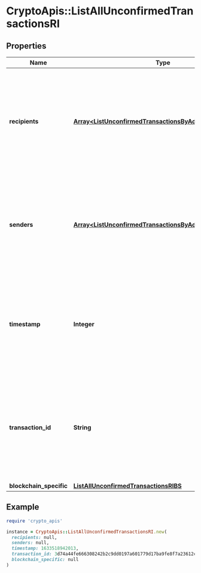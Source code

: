 # CryptoApis::ListAllUnconfirmedTransactionsRI

## Properties

| Name | Type | Description | Notes |
| ---- | ---- | ----------- | ----- |
| **recipients** | [**Array&lt;ListUnconfirmedTransactionsByAddressRIRecipients&gt;**](ListUnconfirmedTransactionsByAddressRIRecipients.md) | Represents a list of recipient addresses with the respective amounts. In account-based protocols like Ethereum there is only one address in this list. |  |
| **senders** | [**Array&lt;ListUnconfirmedTransactionsByAddressRISenders&gt;**](ListUnconfirmedTransactionsByAddressRISenders.md) | Represents a list of sender addresses with the respective amounts. In account-based protocols like Ethereum there is only one address in this list. |  |
| **timestamp** | **Integer** | Defines the exact date/time in Unix Timestamp when this transaction was mined, confirmed or first seen in Mempool, if it is unconfirmed. |  |
| **transaction_id** | **String** | Represents the unique identifier of a transaction, i.e. it could be &#x60;transactionId&#x60; in UTXO-based protocols like Bitcoin, and transaction &#x60;hash&#x60; in Ethereum blockchain. |  |
| **blockchain_specific** | [**ListAllUnconfirmedTransactionsRIBS**](ListAllUnconfirmedTransactionsRIBS.md) |  |  |

## Example

```ruby
require 'crypto_apis'

instance = CryptoApis::ListAllUnconfirmedTransactionsRI.new(
  recipients: null,
  senders: null,
  timestamp: 1633518942013,
  transaction_id: 3d74a44fe666308242b2c9dd0197a601779d17ba9fe8f7a23612c53a910bc98d,
  blockchain_specific: null
)
```

